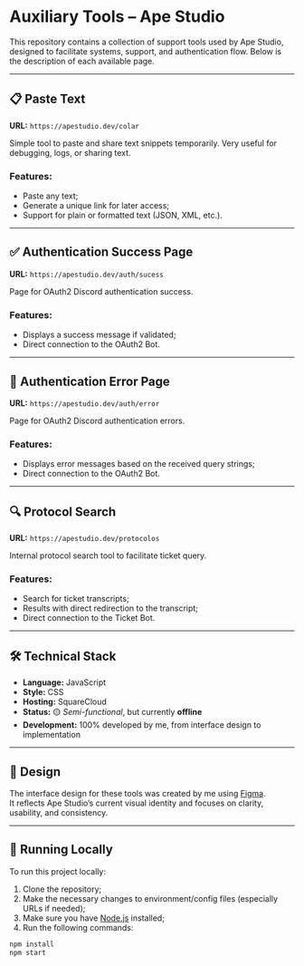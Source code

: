 # Auxiliary Tools – Ape Studio

This repository contains a collection of support tools used by Ape Studio, designed to facilitate systems, support, and authentication flow. Below is the description of each available page.

---

## 📋 Paste Text

**URL:** `https://apestudio.dev/colar`

Simple tool to paste and share text snippets temporarily. Very useful for debugging, logs, or sharing text.

### Features:
- Paste any text;
- Generate a unique link for later access;
- Support for plain or formatted text (JSON, XML, etc.).

---

## ✅ Authentication Success Page

**URL:** `https://apestudio.dev/auth/sucess`

Page for OAuth2 Discord authentication success.

### Features:
- Displays a success message if validated;
- Direct connection to the OAuth2 Bot.

---

## 🚫 Authentication Error Page

**URL:** `https://apestudio.dev/auth/error`

Page for OAuth2 Discord authentication errors.

### Features:
- Displays error messages based on the received query strings;
- Direct connection to the OAuth2 Bot.

---

## 🔍 Protocol Search

**URL:** `https://apestudio.dev/protocolos`

Internal protocol search tool to facilitate ticket query.

### Features:
- Search for ticket transcripts;
- Results with direct redirection to the transcript;
- Direct connection to the Ticket Bot.

---

## 🛠️ Technical Stack

- **Language:** JavaScript  
- **Style:** CSS  
- **Hosting:** SquareCloud  
- **Status:** 🟡 *Semi-functional*, but currently **offline**
- **Development:** 100% developed by me, from interface design to implementation

---

## 🎨 Design

The interface design for these tools was created by me using [Figma](https://figma.com).  
It reflects Ape Studio’s current visual identity and focuses on clarity, usability, and consistency.

---

## 🧪 Running Locally

To run this project locally:

1. Clone the repository;
2. Make the necessary changes to environment/config files (especially URLs if needed);
3. Make sure you have [Node.js](https://nodejs.org/) installed;
4. Run the following commands:

```bash
npm install
npm start

